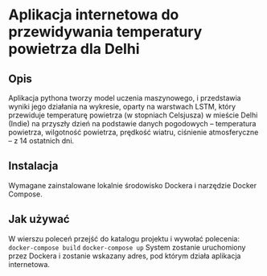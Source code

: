 # Aplikacja internetowa do przewidywania temperatury powietrza dla Delhi

## Opis
Aplikacja pythona tworzy model uczenia maszynowego, i przedstawia wyniki jego działania na wykresie, oparty na warstwach LSTM, który przewiduje temperaturę powietrza (w stopniach Celsjusza) w mieście Delhi (Indie) na przyszły dzień na podstawie danych pogodowych – temperatura powietrza, wilgotność powietrza, prędkość wiatru, ciśnienie atmosferyczne – z 14 ostatnich dni.

## Instalacja
Wymagane zainstalowane lokalnie środowisko Dockera i narzędzie Docker Compose.

## Jak używać
W wierszu poleceń przejść do katalogu projektu i wywołać polecenia:
`docker-compose build`
`docker-compose up`
System zostanie uruchomiony przez Dockera i zostanie wskazany adres, pod którym działa aplikacja internetowa.
